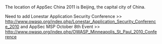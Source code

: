 The location of AppSec China 2011 is Beijing, the capital city of China.

Need to add Lonestar Application Security Conference \>\>
<http://www.owasp.org/index.php/Lonestar_Application_Security_Conference_2010>
and AppSec MSP October 8th Event \>\>
<http://www.owasp.org/index.php/OWASP_Minneapolis_St_Paul_2010_Conference>
